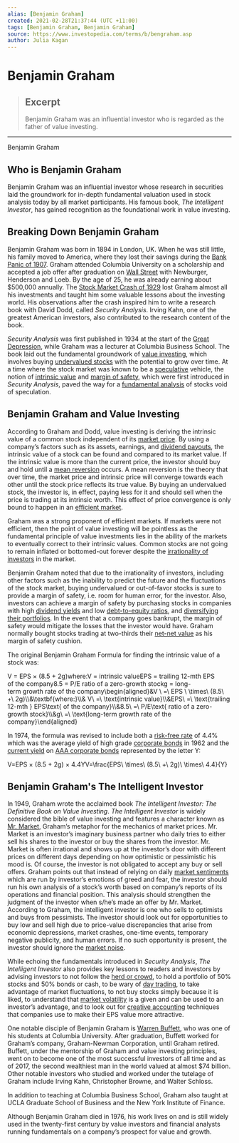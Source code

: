 ```yaml
---
alias: [Benjamin Graham]
created: 2021-02-28T21:37:44 (UTC +11:00)
tags: [Benjamin Graham, Benjamin Graham]
source: https://www.investopedia.com/terms/b/bengraham.asp
author: Julia Kagan
---
```


# Benjamin Graham

> ## Excerpt
> Benjamin Graham was an influential investor who is regarded as the father of value investing.

---

Benjamin Graham
## Who is Benjamin Graham

Benjamin Graham was an influential investor whose research in securities laid the groundwork for in-depth fundamental valuation used in stock analysis today by all market participants. His famous book, _The Intelligent Investor_, has gained recognition as the foundational work in value investing.

## Breaking Down Benjamin Graham

Benjamin Graham was born in 1894 in London, UK. When he was still little, his family moved to America, where they lost their savings during the [Bank Panic of 1907](https://www.investopedia.com/terms/b/bank-panic-of-1907.asp). Graham attended Columbia University on a scholarship and accepted a job offer after graduation on [Wall Street](https://www.investopedia.com/terms/w/wallstreet.asp) with Newburger, Henderson and Loeb. By the age of 25, he was already earning about $500,000 annually. The [Stock Market Crash of 1929](https://www.investopedia.com/terms/s/stock-market-crash-1929.asp) lost Graham almost all his investments and taught him some valuable lessons about the investing world. His observations after the crash inspired him to write a research book with David Dodd, called _Security Analysis_. Irving Kahn, one of the greatest American investors, also contributed to the research content of the book.

_Security Analysis_ was first published in 1934 at the start of the [Great Depression](https://www.investopedia.com/terms/g/great_depression.asp), while Graham was a lecturer at Columbia Business School. The book laid out the fundamental groundwork of [value investing](https://www.investopedia.com/terms/v/valueinvesting.asp), which involves buying [undervalued stocks](https://www.investopedia.com/terms/u/undervalued.asp) with the potential to grow over time. At a time where the stock market was known to be a [speculative](https://www.investopedia.com/terms/s/speculation.asp) vehicle, the notion of [intrinsic value](https://www.investopedia.com/terms/i/intrinsicvalue.asp) and [margin of safety](https://www.investopedia.com/terms/m/marginofsafety.asp), which were first introduced in _Security Analysis_, paved the way for a [fundamental analysis](https://www.investopedia.com/terms/f/fundamentalanalysis.asp) of stocks void of speculation.

## Benjamin Graham and Value Investing

According to Graham and Dodd, value investing is deriving the intrinsic value of a common stock independent of its [market price](https://www.investopedia.com/terms/m/market-price.asp). By using a company’s factors such as its assets, earnings, and [dividend payouts](https://www.investopedia.com/terms/d/dividendpayoutratio.asp), the intrinsic value of a stock can be found and compared to its market value. If the intrinsic value is more than the current price, the investor should buy and hold until a [mean reversion](https://www.investopedia.com/terms/m/meanreversion.asp) occurs. A mean reversion is the theory that over time, the market price and intrinsic price will converge towards each other until the stock price reflects its true value. By buying an undervalued stock, the investor is, in effect, paying less for it and should sell when the price is trading at its intrinsic worth. This effect of price convergence is only bound to happen in an [efficient market](https://www.investopedia.com/terms/m/marketefficiency.asp).

Graham was a strong proponent of efficient markets. If markets were not efficient, then the point of value investing will be pointless as the fundamental principle of value investments lies in the ability of the markets to eventually correct to their intrinsic values. Common stocks are not going to remain inflated or bottomed-out forever despite the [irrationality of investors](https://www.investopedia.com/terms/r/rational-behavior.asp) in the market.

Benjamin Graham noted that due to the irrationality of investors, including other factors such as the inability to predict the future and the fluctuations of the stock market, buying undervalued or out-of-favor stocks is sure to provide a margin of safety, i.e. room for human error, for the investor. Also, investors can achieve a margin of safety by purchasing stocks in companies with high [dividend yields](https://www.investopedia.com/terms/d/dividendyield.asp) and low [debt-to-equity ratios](https://www.investopedia.com/terms/d/debtequityratio.asp), and [diversifying their portfolios](https://www.investopedia.com/terms/d/diversification.asp). In the event that a company goes bankrupt, the margin of safety would mitigate the losses that the investor would have. Graham normally bought stocks trading at two-thirds their [net-net value](https://www.investopedia.com/terms/n/net-net.asp) as his margin of safety cushion.

The original Benjamin Graham Formula for finding the intrinsic value of a stock was:

V \= EPS × (8.5 + 2g)where:V \= intrinsic valueEPS \= trailing 12-mth EPS of the company8.5 \= P/E ratio of a zero-growth stockg \= long-term growth rate of the company\\begin{aligned}&V \\ =\\ EPS \\ \\times\\ (8.5\\ +\\ 2g)\\\\&\\textbf{where:}\\\\& V\\ =\\ \\text{intrinsic value}\\\\&EPS\\ =\\ \\text{trailing 12-mth } EPS\\text{ of the company}\\\\&8.5\\ =\\ P/E\\text{ ratio of a zero-growth stock}\\\\&g\\ =\\ \\text{long-term growth rate of the company}\\end{aligned}

In 1974, the formula was revised to include both a [risk-free rate](https://www.investopedia.com/terms/r/risk-freerate.asp) of 4.4% which was the average yield of high grade [corporate bonds](https://www.investopedia.com/terms/c/corporatebond.asp) in 1962 and the [current yield](https://www.investopedia.com/terms/c/currentyield.asp) on [AAA corporate bonds](https://www.investopedia.com/terms/a/aaa.asp) represented by the letter Y:

V\=EPS × (8.5 + 2g) × 4.4YV=\\frac{EPS\\ \\times\\ (8.5\\ +\\ 2g)\\ \\times\\ 4.4}{Y}

## Benjamin Graham's The Intelligent Investor

In 1949, Graham wrote the acclaimed book _The Intelligent Investor: The Definitive Book on Value Investing_. _The Intelligent Investor_ is widely considered the bible of value investing and features a character known as [Mr. Market](https://www.investopedia.com/terms/m/mr-market.asp), Graham’s metaphor for the mechanics of market prices. Mr. Market is an investor’s imaginary business partner who daily tries to either sell his shares to the investor or buy the shares from the investor. Mr. Market is often irrational and shows up at the investor’s door with different prices on different days depending on how optimistic or pessimistic his mood is. Of course, the investor is not obligated to accept any buy or sell offers. Graham points out that instead of relying on daily [market sentiments](https://www.investopedia.com/terms/m/marketsentiment.asp) which are run by investor’s emotions of greed and fear, the investor should run his own analysis of a stock’s worth based on company’s reports of its operations and financial position. This analysis should strengthen the judgment of the investor when s/he’s made an offer by Mr. Market. According to Graham, the intelligent investor is one who sells to optimists and buys from pessimists. The investor should look out for opportunities to buy low and sell high due to price-value discrepancies that arise from economic depressions, market crashes, one-time events, temporary negative publicity, and human errors. If no such opportunity is present, the investor should ignore the [market noise](https://www.investopedia.com/terms/n/noise.asp).

While echoing the fundamentals introduced in _Security Analysis_, _The Intelligent Investor_ also provides key lessons to readers and investors by advising investors to not follow the [herd or crowd](https://www.investopedia.com/terms/h/herdinstinct.asp), to hold a portfolio of 50% stocks and 50% bonds or cash, to be wary of [day trading](https://www.investopedia.com/terms/d/daytrader.asp), to take advantage of market fluctuations, to not buy stocks simply because it is liked, to understand that [market volatility](https://www.investopedia.com/terms/v/volatility.asp) is a given and can be used to an investor’s advantage, and to look out for [creative accounting](https://www.investopedia.com/terms/c/creative-accounting.asp) techniques that companies use to make their EPS value more attractive.

One notable disciple of Benjamin Graham is [Warren Buffett](https://www.investopedia.com/terms/o/oracleofomaha.asp), who was one of his students at Columbia University. After graduation, Buffett worked for Graham’s company, Graham-Newman Corporation, until Graham retired. Buffett, under the mentorship of Graham and value investing principles, went on to become one of the most successful investors of all time and as of 2017, the second wealthiest man in the world valued at almost $74 billion. Other notable investors who studied and worked under the tutelage of Graham include Irving Kahn, Christopher Browne, and Walter Schloss.

In addition to teaching at Columbia Business School, Graham also taught at UCLA Graduate School of Business and the New York Institute of Finance.

Although Benjamin Graham died in 1976, his work lives on and is still widely used in the twenty-first century by value investors and financial analysts running fundamentals on a company’s prospect for value and growth.
